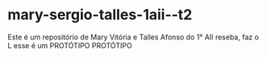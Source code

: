 # mary-sergio-talles-1aii--t2
Este é um repositório de Mary Vitória e Talles Afonso do 1° AII
reseba, faz o L esse é um
PROTÓTIPO
PROTÓTIPO
